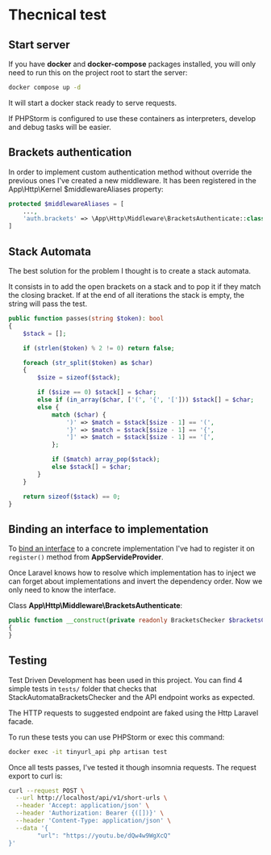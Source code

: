# Thecnical test
## Start server
If you have **docker** and **docker-compose** packages installed, you will only need to run this on the project root
to start the server:
```bash
docker compose up -d
```
It will start a docker stack ready to serve requests.

If PHPStorm is configured to use these containers as interpreters, develop and debug tasks will be easier.

## Brackets authentication
In order to implement custom authentication method without override the previous ones I've created a new middleware.
It has been registered in the App\Http\Kernel $middlewareAliases property:

```php
protected $middlewareAliases = [
    ...,
    'auth.brackets' => \App\Http\Middleware\BracketsAuthenticate::class,
]
```

## Stack Automata
The best solution for the problem I thought is to create a stack automata.

It consists in to add the open brackets on a stack and to pop it if they match the closing bracket.
If at the end of all iterations the stack is empty, the string will pass the test.

```php
public function passes(string $token): bool
{
    $stack = [];

    if (strlen($token) % 2 != 0) return false;

    foreach (str_split($token) as $char)
    {
        $size = sizeof($stack);

        if ($size == 0) $stack[] = $char;
        else if (in_array($char, ['(', '{', '['])) $stack[] = $char;
        else {
            match ($char) {
                ')' => $match = $stack[$size - 1] == '(',
                '}' => $match = $stack[$size - 1] == '{',
                ']' => $match = $stack[$size - 1] == '[',
            };

            if ($match) array_pop($stack);
            else $stack[] = $char;
        }
    }

    return sizeof($stack) == 0;
}
```

## Binding an interface to implementation
To [bind an interface](https://laravel.com/docs/10.x/container#binding-interfaces-to-implementations) to a concrete
implementation I've had to register it on `register()` method from **AppServideProvider**.

Once Laravel knows how to resolve which implementation has to inject we can forget about implementations and invert
the dependency order. Now we only need to know the interface.

Class **App\Http\Middleware\BracketsAuthenticate**:
```php
public function __construct(private readonly BracketsChecker $bracketsChecker)
{
}
```

## Testing
Test Driven Development has been used in this project. You can find 4 simple tests in `tests/` folder that checks
that StackAutomataBracketsChecker and the API endpoint works as expected.

The HTTP requests to suggested endpoint are faked using the Http Laravel facade.

To run these tests you can use PHPStorm or exec this command:
```bash
docker exec -it tinyurl_api php artisan test
```

Once all tests passes, I've tested it though insomnia requests. The request export to curl is:
```bash
curl --request POST \
  --url http://localhost/api/v1/short-urls \
  --header 'Accept: application/json' \
  --header 'Authorization: Bearer {([])}' \
  --header 'Content-Type: application/json' \
  --data '{
        "url": "https://youtu.be/dQw4w9WgXcQ"
}'
```


